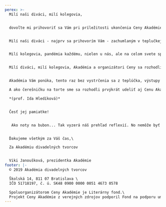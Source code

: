 ```yaml
---
perex: >-
  Milí naši diváci, milí kolegovia,


  dovoľte mi prihovoriť sa Vám pri príležitosti ukončenia Ceny Akadémie 2019/20 a pri príležitosti zverejnenia plodov našich reflexií a zamyslení nad touto podivuhodnou sezónou.


  Milí naši diváci - najprv sa prihovorím Vám - zachumlaným v teplučkej deke, ktorým sa ani prsty na nohe nechce vystrčiť von, tak, ako nám všetkým mentálne zachumlaným... Prečo je potrebné, aby sme ani v dnešnej dobe neváhali prísť do divadla? Prečo práve teraz, keď vôbec nevieme, ak si aj kúpime lístok, či sa nakoniec do toho divadla dostaneme a bude sa hrať, ťaháme Vás do divadla?... – Poviem tak, ako cítim: Lebo nielen tie prsty, nohy a telo potrebujú udržiavať v kondícii, ale aj naša duša a hlava...


  Milí kolegovia, pandémia každému, nielen u nás, ale na celom svete sprehádzala súkromný život, niektorým preonačila aj pracovný život... no nás divadelníkov – jednoducho, hodila do vzduchoprázdna. Mentálne už máme za sebou dlhú cestu otváraní, zatváraní našich inštitúcií, rušení produkcií, aktivít a hľadaní energie na nádej a padaní do čiernych dier beznádeje. Môže sa zdať, že sme vyčerpaní a zbytočne, no vy opäť a znova naberáte energiu – a hráte! - Dovoľte mi poďakovať Vám za túto neúnavnú cestu a prácu, ktorou duše nás všetkých udržujete v akej takej kondícii.


  Milí diváci, milí kolegovia, Akadémia a organizátori Ceny sa rozhodli napriek všetkým prekážkam, nevzdať sa a doviesť Cenu aspoň k týmto ponúkaným výstupom.


  Akadémia Vám ponúka, tento raz bez vystrčenia sa z teplúčka, výstupy reflexií divadelníkov na inscenácie kolegov, zamyslenia členov komisií nad touto zvláštnou sezónou - a vôbec témou Divadlo v korone.\

  A ako čerešničku na torte sme sa rozhodli prvýkrát udeliť aj Cenu Akadémie In memoriam našej zosnulej kolegyni, teatrologičke Zuzana Bakošovej-Hlavenkovej za jej celoživotné dielo. „Zuzana Bakošová-Hlavenková bola osvietenou divadelnou vedkyňou a empatickou profesorkou, ktorá zanechala svoju výraznú teatrologickú stopu vo svojom odbore. Jej ľudský prístup v komunikácii s kolegami a študentmi bude všetkým dlho chýbať.“\

  *(prof. Ida Hledíková)*


  Česť jej pamiatke!


   Ako noty na bubon... Tak vyzerá náš prehľad reflexií. No nemôže byť iný, kopíruje rytmus predstavení. Veríme však, že naše riadky, ktoré v rámci reflexií Ceny Akadémie i v zamysleniach zverejníme, budú výpovednejšie, ako by bolo naše mlčanie a vytvoria dostatočne plastický obraz tejto zvláštnej sezóny 2019/20.


  Ďakujeme všetkým za Váš čas,\

  Za Akadémiu divadelných tvorcov


  Viki Janoušková, prezidentka Akadémie
footer: |-
  © 2019 Akadémia divadelných tvorcov

  Školská 14, 811 07 Bratislava \
  IČO 51718197, č. ú. SK48 0900 0000 0051 4673 0578

  Spoluorganizátorom Ceny Akadémie je Literárny fond.\
  Projekt Ceny Akadémie z verejných zdrojov podporil Fond na podporu umenia.
---
```


